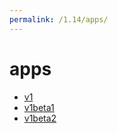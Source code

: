 ```yaml
---
permalink: /1.14/apps/
---
```


# apps



* [v1](v1/index.md)
* [v1beta1](v1beta1/index.md)
* [v1beta2](v1beta2/index.md)